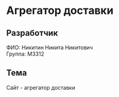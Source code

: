 # Агрегатор доставки

## Разработчик
ФИО: Никитин Никита Никитович  
Группа: М3312

## Тема
Сайт - агрегатор доставки